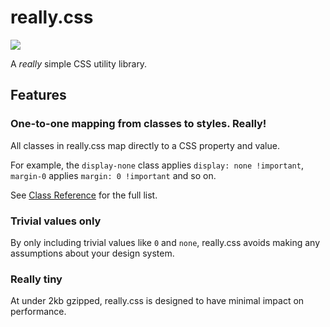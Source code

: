 # really.css

![](https://img.badgesize.io/xenyo/really/main/dist/css/really.css.svg?compression=gzip)


A *really* simple CSS utility library.

## Features

### One-to-one mapping from classes to styles. Really!

All classes in really.css map directly to a CSS property and value.

For example, the `display-none` class applies `display: none !important`, `margin-0` applies `margin: 0 !important` and so on.

See [Class Reference](class-reference.md) for the full list.

### Trivial values only

By only including trivial values like `0` and `none`, really.css avoids making any assumptions about your design system.

### Really tiny

At under 2kb gzipped, really.css is designed to have minimal impact on performance.
